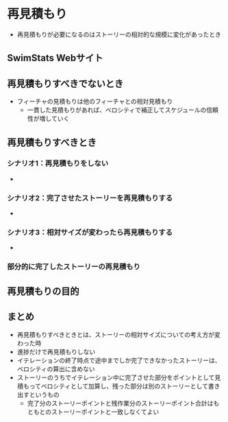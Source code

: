# 再見積もり

- 再見積もりが必要になるのはストーリーの相対的な規模に変化があったとき

## SwimStats Webサイト

## 再見積もりすべきでないとき

- フィーチャの見積もりは他のフィーチャとの相対見積もり
    - 一貫した見積もりがあれば、ベロシティで補正してスケジュールの信頼性が増していく

## 再見積もりすべきとき

### シナリオ1：再見積もりをしない

- 

### シナリオ2：完了させたストーリーを再見積もりする

- 

### シナリオ3：相対サイズが変わったら再見積もりする

- 

### 部分的に完了したストーリーの再見積もり

## 再見積もりの目的

## まとめ

- 再見積もりすべきときとは、ストーリーの相対サイズについての考え方が変わった時
- 進捗だけで再見積もりしない
- イテレーションの終了時点で途中までしか完了できなかったストーリーは、ベロシティの算出に含めない
- ストーリーのうちでイテレーション中に完了させた部分をポイントとして見積もってベロシティとして加算し、残った部分は別のストーリーとして書き出すというもの
    - 完了分のストーリーポイントと残作業分のストーリーポイント合計はもともとのストーリーポイントと一致しなくてよい
